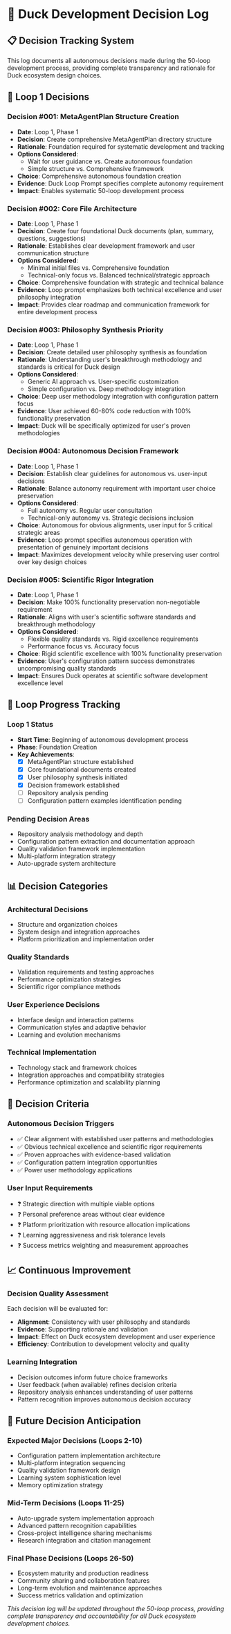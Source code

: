 # 🦆 **Duck Development Decision Log**

## 📋 **Decision Tracking System**

This log documents all autonomous decisions made during the 50-loop development process, providing complete transparency and rationale for Duck ecosystem design choices.

## 🚀 **Loop 1 Decisions**

### **Decision #001: MetaAgentPlan Structure Creation**
- **Date**: Loop 1, Phase 1
- **Decision**: Create comprehensive MetaAgentPlan directory structure
- **Rationale**: Foundation required for systematic development and tracking
- **Options Considered**: 
  - Wait for user guidance vs. Create autonomous foundation
  - Simple structure vs. Comprehensive framework
- **Choice**: Comprehensive autonomous foundation creation
- **Evidence**: Duck Loop Prompt specifies complete autonomy requirement
- **Impact**: Enables systematic 50-loop development process

### **Decision #002: Core File Architecture**
- **Date**: Loop 1, Phase 1
- **Decision**: Create four foundational Duck documents (plan, summary, questions, suggestions)
- **Rationale**: Establishes clear development framework and user communication structure
- **Options Considered**:
  - Minimal initial files vs. Comprehensive foundation
  - Technical-only focus vs. Balanced technical/strategic approach
- **Choice**: Comprehensive foundation with strategic and technical balance
- **Evidence**: Loop prompt emphasizes both technical excellence and user philosophy integration
- **Impact**: Provides clear roadmap and communication framework for entire development process

### **Decision #003: Philosophy Synthesis Priority**
- **Date**: Loop 1, Phase 1
- **Decision**: Create detailed user philosophy synthesis as foundation
- **Rationale**: Understanding user's breakthrough methodology and standards is critical for Duck design
- **Options Considered**:
  - Generic AI approach vs. User-specific customization
  - Simple configuration vs. Deep methodology integration
- **Choice**: Deep user methodology integration with configuration pattern focus
- **Evidence**: User achieved 60-80% code reduction with 100% functionality preservation
- **Impact**: Duck will be specifically optimized for user's proven methodologies

### **Decision #004: Autonomous Decision Framework**
- **Date**: Loop 1, Phase 1
- **Decision**: Establish clear guidelines for autonomous vs. user-input decisions
- **Rationale**: Balance autonomy requirement with important user choice preservation
- **Options Considered**:
  - Full autonomy vs. Regular user consultation
  - Technical-only autonomy vs. Strategic decisions inclusion
- **Choice**: Autonomous for obvious alignments, user input for 5 critical strategic areas
- **Evidence**: Loop prompt specifies autonomous operation with presentation of genuinely important decisions
- **Impact**: Maximizes development velocity while preserving user control over key design choices

### **Decision #005: Scientific Rigor Integration**
- **Date**: Loop 1, Phase 1
- **Decision**: Make 100% functionality preservation non-negotiable requirement
- **Rationale**: Aligns with user's scientific software standards and breakthrough methodology
- **Options Considered**:
  - Flexible quality standards vs. Rigid excellence requirements
  - Performance focus vs. Accuracy focus
- **Choice**: Rigid scientific excellence with 100% functionality preservation
- **Evidence**: User's configuration pattern success demonstrates uncompromising quality standards
- **Impact**: Ensures Duck operates at scientific software development excellence level

## 🔄 **Loop Progress Tracking**

### **Loop 1 Status**
- **Start Time**: Beginning of autonomous development process
- **Phase**: Foundation Creation
- **Key Achievements**:
  - [x] MetaAgentPlan structure established
  - [x] Core foundational documents created
  - [x] User philosophy synthesis initiated
  - [x] Decision framework established
  - [ ] Repository analysis pending
  - [ ] Configuration pattern examples identification pending

### **Pending Decision Areas**
- Repository analysis methodology and depth
- Configuration pattern extraction and documentation approach
- Quality validation framework implementation
- Multi-platform integration strategy
- Auto-upgrade system architecture

## 📊 **Decision Categories**

### **Architectural Decisions**
- Structure and organization choices
- System design and integration approaches
- Platform prioritization and implementation order

### **Quality Standards**
- Validation requirements and testing approaches
- Performance optimization strategies
- Scientific rigor compliance methods

### **User Experience Decisions**
- Interface design and interaction patterns
- Communication styles and adaptive behavior
- Learning and evolution mechanisms

### **Technical Implementation**
- Technology stack and framework choices
- Integration approaches and compatibility strategies
- Performance optimization and scalability planning

## 🎯 **Decision Criteria**

### **Autonomous Decision Triggers**
- ✅ Clear alignment with established user patterns and methodologies
- ✅ Obvious technical excellence and scientific rigor requirements
- ✅ Proven approaches with evidence-based validation
- ✅ Configuration pattern integration opportunities
- ✅ Power user methodology applications

### **User Input Requirements**
- ❓ Strategic direction with multiple viable options
- ❓ Personal preference areas without clear evidence
- ❓ Platform prioritization with resource allocation implications
- ❓ Learning aggressiveness and risk tolerance levels
- ❓ Success metrics weighting and measurement approaches

## 📈 **Continuous Improvement**

### **Decision Quality Assessment**
Each decision will be evaluated for:
- **Alignment**: Consistency with user philosophy and standards
- **Evidence**: Supporting rationale and validation
- **Impact**: Effect on Duck ecosystem development and user experience
- **Efficiency**: Contribution to development velocity and quality

### **Learning Integration**
- Decision outcomes inform future choice frameworks
- User feedback (when available) refines decision criteria
- Repository analysis enhances understanding of user patterns
- Pattern recognition improves autonomous decision accuracy

## 🔮 **Future Decision Anticipation**

### **Expected Major Decisions (Loops 2-10)**
- Configuration pattern implementation architecture
- Multi-platform integration sequencing
- Quality validation framework design
- Learning system sophistication level
- Memory optimization strategy

### **Mid-Term Decisions (Loops 11-25)**
- Auto-upgrade system implementation approach
- Advanced pattern recognition capabilities
- Cross-project intelligence sharing mechanisms
- Research integration and citation management

### **Final Phase Decisions (Loops 26-50)**
- Ecosystem maturity and production readiness
- Community sharing and collaboration features
- Long-term evolution and maintenance approaches
- Success metrics validation and optimization

*This decision log will be updated throughout the 50-loop process, providing complete transparency and accountability for all Duck ecosystem development choices.*